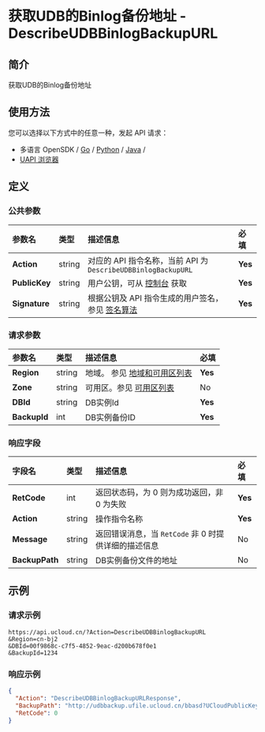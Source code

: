 # 获取UDB的Binlog备份地址 - DescribeUDBBinlogBackupURL

## 简介

获取UDB的Binlog备份地址






## 使用方法

您可以选择以下方式中的任意一种，发起 API 请求：
- 多语言 OpenSDK / [Go](https://github.com/ucloud/ucloud-sdk-go) / [Python](https://github.com/ucloud/ucloud-sdk-python3) / [Java](https://github.com/ucloud/ucloud-sdk-java) /
- [UAPI 浏览器](https://console.ucloud.cn/uapi/detail?id=DescribeUDBBinlogBackupURL)


## 定义

### 公共参数

| 参数名 | 类型 | 描述信息 | 必填 |
|:---|:---|:---|:---|
| **Action**     | string  | 对应的 API 指令名称，当前 API 为 `DescribeUDBBinlogBackupURL`                        | **Yes** |
| **PublicKey**  | string  | 用户公钥，可从 [控制台](https://console.ucloud.cn/uapi/apikey) 获取                                             | **Yes** |
| **Signature**  | string  | 根据公钥及 API 指令生成的用户签名，参见 [签名算法](api/summary/signature.md)  | **Yes** |

### 请求参数

| 参数名 | 类型 | 描述信息 | 必填 |
|:---|:---|:---|:---|
| **Region** | string | 地域。 参见 [地域和可用区列表](api/summary/regionlist) |**Yes**|
| **Zone** | string | 可用区。参见 [可用区列表](api/summary/regionlist) |No|
| **DBId** | string | DB实例Id |**Yes**|
| **BackupId** | int | DB实例备份ID |**Yes**|

### 响应字段

| 字段名 | 类型 | 描述信息 | 必填 |
|:---|:---|:---|:---|
| **RetCode** | int | 返回状态码，为 0 则为成功返回，非 0 为失败 |**Yes**|
| **Action** | string | 操作指令名称 |**Yes**|
| **Message** | string | 返回错误消息，当 `RetCode` 非 0 时提供详细的描述信息 |No|
| **BackupPath** | string | DB实例备份文件的地址 |No|




## 示例

### 请求示例
    
```
https://api.ucloud.cn/?Action=DescribeUDBBinlogBackupURL
&Region=cn-bj2
&DBId=00f9868c-c7f5-4852-9eac-d200b678f0e1
&BackupId=1234
```

### 响应示例
    
```json
{
  "Action": "DescribeUDBBinlogBackupURLResponse",
  "BackupPath": "http://udbbackup.ufile.ucloud.cn/bbasd?UCloudPublicKey=ucloududb@ucloud.cn1426152414000604875621\u0026Expires=1426761552\u0026Signature=8MEqKJlwRVLWI1ZvLE/23pveM=",
  "RetCode": 0
}
```





